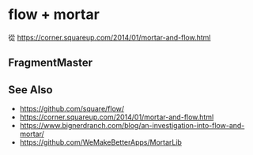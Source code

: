 # flow + mortar

從 https://corner.squareup.com/2014/01/mortar-and-flow.html

## FragmentMaster

## See Also

* https://github.com/square/flow/
* https://corner.squareup.com/2014/01/mortar-and-flow.html
* https://www.bignerdranch.com/blog/an-investigation-into-flow-and-mortar/
* https://github.com/WeMakeBetterApps/MortarLib